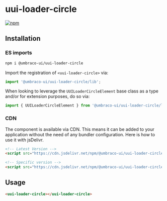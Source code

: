 # uui-loader-circle

[![npm](https://img.shields.io/npm/v/@umbraco-ui/uui-loader-circle?logoColor=%231B264F)](https://www.npmjs.com/package/@umbraco-ui/uui-loader-circle)

## Installation

### ES imports

```zsh
npm i @umbraco-ui/uui-loader-circle
```

Import the registration of `<uui-loader-circle>` via:

```javascript
import '@umbraco-ui/uui-loader-circle/lib';
```

When looking to leverage the `UUILoaderCircleElement` base class as a type and/or for extension purposes, do so via:

```javascript
import { UUILoaderCircleElement } from '@umbraco-ui/uui-loader-circle/lib';
```

### CDN

The component is available via CDN. This means it can be added to your application without the need of any bundler configuration. Here is how to use it with jsDelivr.

```html
<!-- Latest Version -->
<script src="https://cdn.jsdelivr.net/npm/@umbraco-ui/uui-loader-circle@latest/dist/uui-loader-circle.min.js"></script>

<!-- Specific version -->
<script src="https://cdn.jsdelivr.net/npm/@umbraco-ui/uui-loader-circle@X.X.X/dist/uui-loader-circle.min.js"></script>
```

## Usage

```html
<uui-loader-circle></uui-loader-circle>
```
